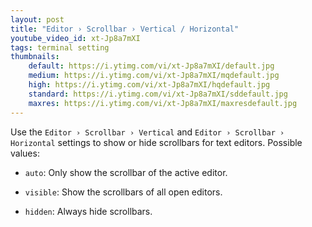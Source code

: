 ```yaml
---
layout: post
title: "Editor › Scrollbar › Vertical / Horizontal"
youtube_video_id: xt-Jp8a7mXI
tags: terminal setting
thumbnails:
    default: https://i.ytimg.com/vi/xt-Jp8a7mXI/default.jpg
    medium: https://i.ytimg.com/vi/xt-Jp8a7mXI/mqdefault.jpg
    high: https://i.ytimg.com/vi/xt-Jp8a7mXI/hqdefault.jpg
    standard: https://i.ytimg.com/vi/xt-Jp8a7mXI/sddefault.jpg
    maxres: https://i.ytimg.com/vi/xt-Jp8a7mXI/maxresdefault.jpg
---
```


Use the `Editor › Scrollbar › Vertical` and `Editor › Scrollbar › Horizontal` settings to show or hide scrollbars for text editors. Possible values:

* `auto`: Only show the scrollbar of the active editor.

* `visible`: Show the scrollbars of all open editors.

* `hidden`: Always hide scrollbars.
